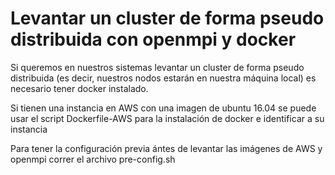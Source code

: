 # Levantar un cluster de forma pseudo distribuida con openmpi y docker

Si queremos en nuestros sistemas levantar un cluster de forma pseudo distribuida (es decir, nuestros nodos estarán en nuestra máquina local) es necesario tener docker instalado.

Si tienen una instancia en AWS con una imagen de ubuntu 16.04 se puede usar el script Dockerfile-AWS para la instalación de docker e identificar a su instancia

Para tener la configuración previa ántes de levantar las imágenes de AWS y openmpi correr el archivo pre-config.sh